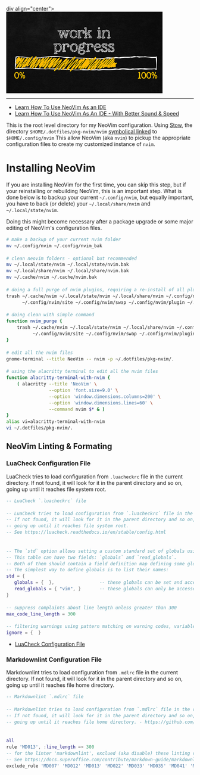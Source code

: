 <!-- markdownlint-configure-file { "default": "true" } -->
<!-- markdownlint-configure-file { "ul-indent": { "indent": 4, "start_indented": false, "start_indent": 4, } } -->
<!-- markdownlint-configure-file { "line-length": { "line_length": 300 } } -->
<!-- markdownlint-configure-file { "blanks-around-headings": { "lines_above": 2, "lines_below": 0, } } -->
<!-- markdownlint-configure-file { "hr-style": { "style": "---------------", } } -->
<!-- markdownlint-disable MD001 MD012 MD033 MD041 MD045 -->
<!-- see [Markdownlint Documentation](https://docs.superoffice.com/contribute/markdown-guide/markdownlint.html) -->
<!-- see [Markdownlint Schema](https://github.com/DavidAnson/markdownlint/blob/main/schema/.markdownlint.jsonc) -->

<!--
Maintainer:   jeffskinnerbox@yahoo.com / www.jeffskinnerbox.me
Version:      0.0.1
-->

div align="center">
<img src="https://raw.githubusercontent.com/jeffskinnerbox/blog/main/content/images/banners-bkgrds/work-in-progress.jpg" title="These materials require additional work and are not ready for general use." align="center" width=420px height=219px>
</div>

---------------

- [Learn How To Use NeoVim As an IDE](https://programmingpercy.tech/blog/learn-how-to-use-neovim-as-ide/)
- [Learn How To Use NeoVim As An IDE - With Better Sound & Speed](https://www.youtube.com/watch?v=Ymr6bU5Uf8I&t=0s)

This is the root level directory for my NeoVim configuration.
Using [Stow][01], the directory `$HOME/.dotfiles/pkg-nvim/nvim` [symbolical linked][02] to `$HOME/.config/nvim`
This allow NeoVim (aka `nvim`) to pickup the appropriate configuration files
to create my customized instance of `nvim`.


# Installing NeoVim

If you are installing NeoVim for the first time,
you can skip this step, but if your reinstalling or rebuilding NeoVim,
this is an important step.
What is done below is to backup your current `~/.config/nvim`,
but equally important, you have to back (or delete)
your `~/.local/share/nvim` and `~/.local/state/nvim`.

Doing this might become necessary after a package upgrade
or some major editing of NeoVim's configuration files.

```bash
# make a backup of your current nvim folder
mv ~/.config/nvim ~/.config/nvim_bak

# clean neovim folders - optional but recommended
mv ~/.local/state/nvim ~/.local/state/nvim.bak
mv ~/.local/share/nvim ~/.local/share/nvim.bak
mv ~/.cache/nvim ~/.cache/nvim.bak

# doing a full purge of nvim plugins, requiring a re-install of all plugins
trash ~/.cache/nvim ~/.local/state/nvim ~/.local/share/nvim ~/.config/nvim/undo \
      ~/.config/nvim/site ~/.config/nvim/swap ~/.config/nvim/plugin ~/.config/nvim/share

# doing clean with simple command
function nvim_purge {
    trash ~/.cache/nvim ~/.local/state/nvim ~/.local/share/nvim ~/.config/nvim/undo \
          ~/.config/nvim/site ~/.config/nvim/swap ~/.config/nvim/plugin ~/.config/nvim/share
}

# edit all the nvim files
gnome-terminal --title NeoVim -- nvim -p ~/.dotfiles/pkg-nvim/.

# using the alacritty terminal to edit all the nvim files
function alacritty-terminal-with-nvim {
    ( alacritty --title 'NeoVim' \
                --option 'font.size=9.0' \
                --option 'window.dimensions.columns=200' \
                --option 'window.dimensions.lines=60' \
                --command nvim $* & )
}
alias vi=alacritty-terminal-with-nvim
vi ~/.dotfiles/pkg-nvim/.
```


## NeoVim Linting & Formating


### LuaCheck Configuration File
LuaCheck tries to load configuration from `.luacheckrc` file in the current directory.
If not found, it will look for it in the parent directory and so on,
going up until it reaches file system root.

```lua
-- LuaCheck `.luacheckrc` file

-- LuaCheck tries to load configuration from `.luacheckrc` file in the current directory.
-- If not found, it will look for it in the parent directory and so on,
-- going up until it reaches file system root.
-- See https://luacheck.readthedocs.io/en/stable/config.html


-- The `std` option allows setting a custom standard set of globals using a table.
-- This table can have two fields: `globals` and `read_globals`.
-- Both of them should contain a field definition map defining some globals.
-- The simplest way to define globals is to list their names:
std = {
   globals = {  },                 -- these globals can be set and accessed
   read_globals = { "vim", }       -- these globals can only be accessed
}

-- suppress complaints about line length unless greater than 300
max_code_line_length = 300

-- filtering warnings using pattern matching on warning codes, variable names, or both
ignore = {  }
```

- [LuaCheck Configuration File](https://luacheck.readthedocs.io/en/stable/config.html)


### Markdownlint Configuration File

Markdownlint tries to load configuration from `.mdlrc` file in the current directory.
If not found, it will look for it in the parent directory and so on,
going up until it reaches file home directory.

```lua
-- Markdownlint `.mdlrc` file

-- Markdownlint tries to load configuration from `.mdlrc` file in the current directory.
-- If not found, it will look for it in the parent directory and so on,
-- going up until it reaches file home directory. - https://github.com/markdownlint/markdownlint/blob/main/docs/configuration.md


all
rule 'MD013', :line_length => 300
-- for the linter 'markdownlint', exclued (aka disable) these linting rule
-- See https://docs.superoffice.com/contribute/markdown-guide/markdownlint.html
exclude_rule 'MD007' 'MD012' 'MD013' 'MD022' 'MD033' 'MD035' 'MD041' 'MD045'
```

[01]: https://dr563105.github.io/blog/manage-dotfiles-with-gnu-stow/
[02]: https://www.freecodecamp.org/news/linux-ln-how-to-create-a-symbolic-link-in-linux-example-bash-command/
